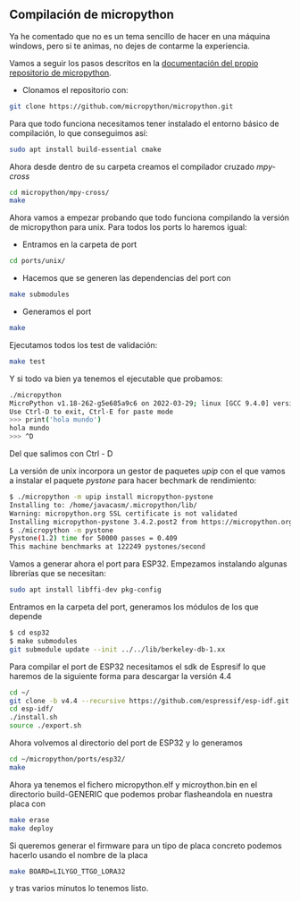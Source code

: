 ## Compilación de micropython

Ya he comentado que no es un tema sencillo de hacer en una máquina windows, pero si te animas, no dejes de contarme la experiencia.

Vamos a seguir los pasos descritos en la [documentación del propio repositorio de micropython](https://github.com/micropython/micropython/blob/master/README.md).


* Clonamos el repositorio con:

```sh
git clone https://github.com/micropython/micropython.git
```

Para que todo funciona necesitamos tener instalado el entorno básico de compilación, lo que conseguimos así:

```sh
sudo apt install build-essential cmake
```

Ahora desde dentro de su carpeta creamos el compilador cruzado _mpy-cross_

```sh
cd micropython/mpy-cross/
make
```

Ahora vamos a empezar probando que todo funciona compilando la versión de micropython para unix. Para todos los ports lo haremos igual:

* Entramos en la carpeta de port

```sh
cd ports/unix/
```

* Hacemos que se generen las dependencias del port con

```sh
make submodules 
```


* Generamos el port

```sh
make
```

Ejecutamos todos los test de validación:

```sh
make test
```

Y si todo va bien ya tenemos el ejecutable que probamos:

```sh
./micropython 
MicroPython v1.18-262-g5e685a9c6 on 2022-03-29; linux [GCC 9.4.0] version
Use Ctrl-D to exit, Ctrl-E for paste mode
>>> print('hola mundo')
hola mundo
>>> ^D
```

Del que salimos con Ctrl - D


La versión de unix incorpora un gestor de paquetes _upip_ con el que vamos a instalar el paquete _pystone_ para hacer bechmark de rendimiento:

```sh
$ ./micropython -m upip install micropython-pystone
Installing to: /home/javacasm/.micropython/lib/
Warning: micropython.org SSL certificate is not validated
Installing micropython-pystone 3.4.2.post2 from https://micropython.org/pi/pystone/pystone-3.4.2.post2.tar.gz
$ ./micropython -m pystone
Pystone(1.2) time for 50000 passes = 0.409
This machine benchmarks at 122249 pystones/second
```

Vamos a generar ahora el port para ESP32. Empezamos instalando algunas librerías que se necesitan:

```sh
sudo apt install libffi-dev pkg-config
```

Entramos en la carpeta del port, generamos los módulos de los que depende

```sh
$ cd esp32
$ make submodules
git submodule update --init ../../lib/berkeley-db-1.xx
```

Para compilar el port de ESP32 necesitamos el sdk de Espresif lo que haremos de la siguiente forma para descargar la versión 4.4

```sh
cd ~/
git clone -b v4.4 --recursive https://github.com/espressif/esp-idf.git
cd esp-idf/
./install.sh 
source ./export.sh
```

Ahora volvemos al directorio del port de ESP32 y lo generamos


```sh
cd ~/micropython/ports/esp32/
make
``` 

Ahora ya tenemos el fichero micropython.elf y microython.bin en el directorio build-GENERIC que podemos probar flasheandola en nuestra placa con 

```sh
make erase
make deploy
```

Si queremos generar el firmware para un tipo de placa concreto podemos hacerlo usando el nombre de la placa

```sh
make BOARD=LILYGO_TTGO_LORA32
```
y tras varios minutos lo tenemos listo.



